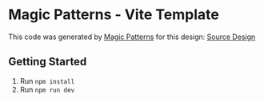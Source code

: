 # Magic Patterns - Vite Template

This code was generated by [Magic Patterns](https://magicpatterns.com) for this design: [Source Design](https://www.magicpatterns.com/c/bcg7mzmjhp5ju5ed31zad8)

## Getting Started

1. Run `npm install`
2. Run `npm run dev`
